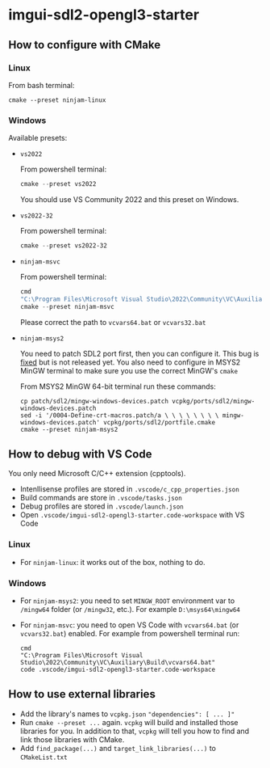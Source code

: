 # imgui-sdl2-opengl3-starter

## How to configure with CMake

### Linux
From bash terminal:
```
cmake --preset ninjam-linux
```

### Windows
Available presets:

- `vs2022`

  From powershell terminal:
  ```powershell
  cmake --preset vs2022
  ```
  You should use VS Community 2022 and this preset on Windows.

- `vs2022-32`

  From powershell terminal:
  ```powershell
  cmake --preset vs2022-32
  ```

- `ninjam-msvc`

  From powershell terminal:
  ```powershell
  cmd
  "C:\Program Files\Microsoft Visual Studio\2022\Community\VC\Auxiliary\Build\vcvars64.bat"
  cmake --preset ninjam-msvc
  ```
  Please correct the path to `vcvars64.bat` or `vcvars32.bat`

- `ninjam-msys2`

  You need to patch SDL2 port first, then you can configure it. This bug is [fixed](https://github.com/libsdl-org/SDL/commit/d2c4d74dd0302369251dce9375b49f394e54f76a) but is not released yet. You also need to configure in MSYS2 MinGW terminal to make sure you use the correct MinGW's `cmake`

  From MSYS2 MinGW 64-bit terminal run these commands:
  ```
  cp patch/sdl2/mingw-windows-devices.patch vcpkg/ports/sdl2/mingw-windows-devices.patch
  sed -i '/0004-Define-crt-macros.patch/a \ \ \ \ \ \ \ \ mingw-windows-devices.patch' vcpkg/ports/sdl2/portfile.cmake
  cmake --preset ninjam-msys2
  ```


## How to debug with VS Code

You only need Microsoft C/C++ extension (cpptools).

- Intenllisense profiles are stored in `.vscode/c_cpp_properties.json`
- Build commands are store in `.vscode/tasks.json`
- Debug profiles are stored in `.vscode/launch.json`
- Open `.vscode/imgui-sdl2-opengl3-starter.code-workspace` with VS Code

### Linux

- For `ninjam-linux`: it works out of the box, nothing to do.

### Windows

- For `ninjam-msys2`: you need to set `MINGW_ROOT` environment var to `/mingw64` folder (or `/mingw32`, etc.). For example `D:\msys64\mingw64`

- For `ninjam-msvc`: you need to open VS Code with `vcvars64.bat` (or `vcvars32.bat`) enabled. For example from powershell terminal run:

  ```
  cmd
  "C:\Program Files\Microsoft Visual Studio\2022\Community\VC\Auxiliary\Build\vcvars64.bat"
  code .vscode/imgui-sdl2-opengl3-starter.code-workspace
  ```

## How to use external libraries

- Add the library's names to `vcpkg.json` `"dependencies": [ ... ]"`
- Run `cmake --preset ...` again. `vcpkg` will build and installed those libraries for you. In addition to that, `vcpkg` will tell you how to find and link those libraries with CMake.
- Add `find_package(...)` and `target_link_libraries(...)` to `CMakeList.txt`

